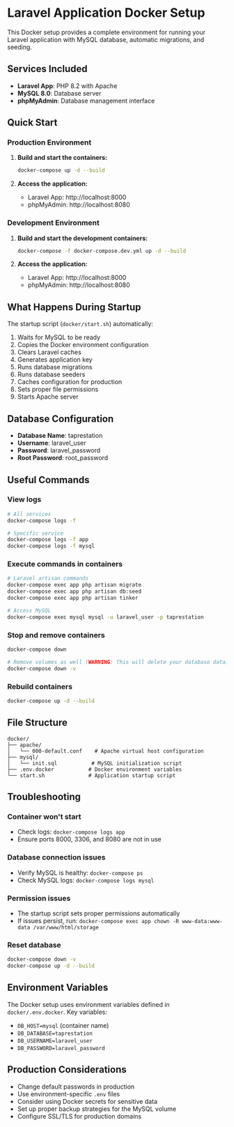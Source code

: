 # Laravel Application Docker Setup

This Docker setup provides a complete environment for running your Laravel application with MySQL database, automatic migrations, and seeding.

## Services Included

- **Laravel App**: PHP 8.2 with Apache
- **MySQL 8.0**: Database server
- **phpMyAdmin**: Database management interface

## Quick Start

### Production Environment

1. **Build and start the containers:**
   ```bash
   docker-compose up -d --build
   ```

2. **Access the application:**
   - Laravel App: http://localhost:8000
   - phpMyAdmin: http://localhost:8080

### Development Environment

1. **Build and start the development containers:**
   ```bash
   docker-compose -f docker-compose.dev.yml up -d --build
   ```

2. **Access the application:**
   - Laravel App: http://localhost:8000
   - phpMyAdmin: http://localhost:8080

## What Happens During Startup

The startup script (`docker/start.sh`) automatically:

1. Waits for MySQL to be ready
2. Copies the Docker environment configuration
3. Clears Laravel caches
4. Generates application key
5. Runs database migrations
6. Runs database seeders
7. Caches configuration for production
8. Sets proper file permissions
9. Starts Apache server

## Database Configuration

- **Database Name**: taprestation
- **Username**: laravel_user
- **Password**: laravel_password
- **Root Password**: root_password

## Useful Commands

### View logs
```bash
# All services
docker-compose logs -f

# Specific service
docker-compose logs -f app
docker-compose logs -f mysql
```

### Execute commands in containers
```bash
# Laravel artisan commands
docker-compose exec app php artisan migrate
docker-compose exec app php artisan db:seed
docker-compose exec app php artisan tinker

# Access MySQL
docker-compose exec mysql mysql -u laravel_user -p taprestation
```

### Stop and remove containers
```bash
docker-compose down

# Remove volumes as well (WARNING: This will delete your database data)
docker-compose down -v
```

### Rebuild containers
```bash
docker-compose up -d --build
```

## File Structure

```
docker/
├── apache/
│   └── 000-default.conf    # Apache virtual host configuration
├── mysql/
│   └── init.sql           # MySQL initialization script
├── .env.docker           # Docker environment variables
└── start.sh              # Application startup script
```

## Troubleshooting

### Container won't start
- Check logs: `docker-compose logs app`
- Ensure ports 8000, 3306, and 8080 are not in use

### Database connection issues
- Verify MySQL is healthy: `docker-compose ps`
- Check MySQL logs: `docker-compose logs mysql`

### Permission issues
- The startup script sets proper permissions automatically
- If issues persist, run: `docker-compose exec app chown -R www-data:www-data /var/www/html/storage`

### Reset database
```bash
docker-compose down -v
docker-compose up -d --build
```

## Environment Variables

The Docker setup uses environment variables defined in `docker/.env.docker`. Key variables:

- `DB_HOST=mysql` (container name)
- `DB_DATABASE=taprestation`
- `DB_USERNAME=laravel_user`
- `DB_PASSWORD=laravel_password`

## Production Considerations

- Change default passwords in production
- Use environment-specific `.env` files
- Consider using Docker secrets for sensitive data
- Set up proper backup strategies for the MySQL volume
- Configure SSL/TLS for production domains